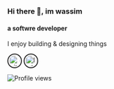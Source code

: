 ### Hi there 👋, im wassim
#### a softwre developer
I enjoy building & designing things



[<img style='border: 2px solid #222; padding: 2px; border-radius: 35px' src='https://cdn.jsdelivr.net/npm/simple-icons@3.0.1/icons/github.svg' alt='github' height='25'>](https://github.com/wassimbj)  [<img style='border: 2px solid #222; padding: 2px; border-radius: 35px' src='https://cdn.jsdelivr.net/npm/simple-icons@3.0.1/icons/linkedin.svg' alt='linkedin' height='25'>](https://www.linkedin.com/in/wassimbj/)  

![Profile views](https://gpvc.arturio.dev/wassimbj)  

